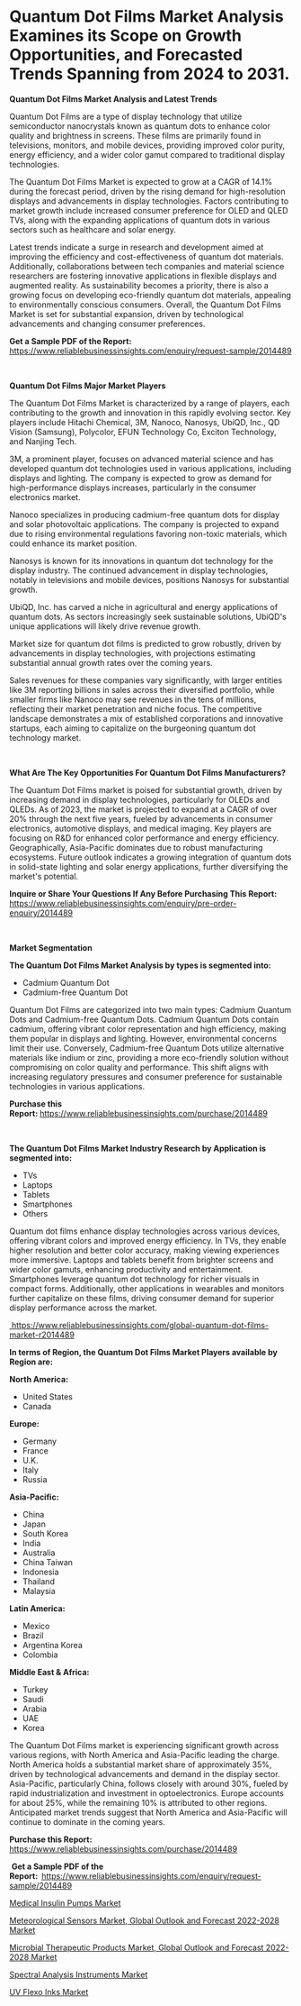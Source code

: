 <p><h1>Quantum Dot Films Market Analysis Examines its Scope on Growth Opportunities, and Forecasted Trends Spanning from 2024 to 2031.</h1></p><p><strong>Quantum Dot Films Market Analysis and Latest Trends</strong></p>
<p><p>Quantum Dot Films are a type of display technology that utilize semiconductor nanocrystals known as quantum dots to enhance color quality and brightness in screens. These films are primarily found in televisions, monitors, and mobile devices, providing improved color purity, energy efficiency, and a wider color gamut compared to traditional display technologies.</p><p>The Quantum Dot Films Market is expected to grow at a CAGR of 14.1% during the forecast period, driven by the rising demand for high-resolution displays and advancements in display technologies. Factors contributing to market growth include increased consumer preference for OLED and QLED TVs, along with the expanding applications of quantum dots in various sectors such as healthcare and solar energy. </p><p>Latest trends indicate a surge in research and development aimed at improving the efficiency and cost-effectiveness of quantum dot materials. Additionally, collaborations between tech companies and material science researchers are fostering innovative applications in flexible displays and augmented reality. As sustainability becomes a priority, there is also a growing focus on developing eco-friendly quantum dot materials, appealing to environmentally conscious consumers. Overall, the Quantum Dot Films Market is set for substantial expansion, driven by technological advancements and changing consumer preferences.</p></p>
<p><strong>Get a Sample PDF of the Report:&nbsp;</strong> <a href="https://www.reliablebusinessinsights.com/enquiry/request-sample/2014489?utm_campaign=84&utm_medium=2&utm_source=Github&utm_content=ia&utm_term=26102024&utm_id=quantum-dot-films">https://www.reliablebusinessinsights.com/enquiry/request-sample/2014489</a></p>
<p>&nbsp;</p>
<p><strong>Quantum Dot Films Major Market Players</strong></p>
<p><p>The Quantum Dot Films Market is characterized by a range of players, each contributing to the growth and innovation in this rapidly evolving sector. Key players include Hitachi Chemical, 3M, Nanoco, Nanosys, UbiQD, Inc., QD Vision (Samsung), Polycolor, EFUN Technology Co, Exciton Technology, and Nanjing Tech.</p><p>3M, a prominent player, focuses on advanced material science and has developed quantum dot technologies used in various applications, including displays and lighting. The company is expected to grow as demand for high-performance displays increases, particularly in the consumer electronics market.</p><p>Nanoco specializes in producing cadmium-free quantum dots for display and solar photovoltaic applications. The company is projected to expand due to rising environmental regulations favoring non-toxic materials, which could enhance its market position.</p><p>Nanosys is known for its innovations in quantum dot technology for the display industry. The continued advancement in display technologies, notably in televisions and mobile devices, positions Nanosys for substantial growth.</p><p>UbiQD, Inc. has carved a niche in agricultural and energy applications of quantum dots. As sectors increasingly seek sustainable solutions, UbiQD's unique applications will likely drive revenue growth.</p><p>Market size for quantum dot films is predicted to grow robustly, driven by advancements in display technologies, with projections estimating substantial annual growth rates over the coming years.</p><p>Sales revenues for these companies vary significantly, with larger entities like 3M reporting billions in sales across their diversified portfolio, while smaller firms like Nanoco may see revenues in the tens of millions, reflecting their market penetration and niche focus. The competitive landscape demonstrates a mix of established corporations and innovative startups, each aiming to capitalize on the burgeoning quantum dot technology market.</p></p>
<p>&nbsp;</p>
<p><strong>What Are The Key Opportunities For Quantum Dot Films Manufacturers?</strong></p>
<p><p>The Quantum Dot Films market is poised for substantial growth, driven by increasing demand in display technologies, particularly for OLEDs and QLEDs. As of 2023, the market is projected to expand at a CAGR of over 20% through the next five years, fueled by advancements in consumer electronics, automotive displays, and medical imaging. Key players are focusing on R&D for enhanced color performance and energy efficiency. Geographically, Asia-Pacific dominates due to robust manufacturing ecosystems. Future outlook indicates a growing integration of quantum dots in solid-state lighting and solar energy applications, further diversifying the market's potential.</p></p>
<p><strong>Inquire or Share Your Questions If Any Before Purchasing This Report:</strong> <a href="https://www.reliablebusinessinsights.com/enquiry/pre-order-enquiry/2014489?utm_campaign=84&utm_medium=2&utm_source=Github&utm_content=ia&utm_term=26102024&utm_id=quantum-dot-films">https://www.reliablebusinessinsights.com/enquiry/pre-order-enquiry/2014489</a></p>
<p>&nbsp;</p>
<p><strong>Market Segmentation</strong></p>
<p><strong>The Quantum Dot Films Market Analysis by types is segmented into:</strong></p>
<p><ul><li>Cadmium Quantum Dot</li><li>Cadmium-free Quantum Dot</li></ul></p>
<p><p>Quantum Dot Films are categorized into two main types: Cadmium Quantum Dots and Cadmium-free Quantum Dots. Cadmium Quantum Dots contain cadmium, offering vibrant color representation and high efficiency, making them popular in displays and lighting. However, environmental concerns limit their use. Conversely, Cadmium-free Quantum Dots utilize alternative materials like indium or zinc, providing a more eco-friendly solution without compromising on color quality and performance. This shift aligns with increasing regulatory pressures and consumer preference for sustainable technologies in various applications.</p></p>
<p><strong>Purchase this Report:&nbsp;</strong><a href="https://www.reliablebusinessinsights.com/purchase/2014489?utm_campaign=84&utm_medium=2&utm_source=Github&utm_content=ia&utm_term=26102024&utm_id=quantum-dot-films">https://www.reliablebusinessinsights.com/purchase/2014489</a></p>
<p>&nbsp;</p>
<p><strong>The Quantum Dot Films Market Industry Research by Application is segmented into:</strong></p>
<p><ul><li>TVs</li><li>Laptops</li><li>Tablets</li><li>Smartphones</li><li>Others</li></ul></p>
<p><p>Quantum dot films enhance display technologies across various devices, offering vibrant colors and improved energy efficiency. In TVs, they enable higher resolution and better color accuracy, making viewing experiences more immersive. Laptops and tablets benefit from brighter screens and wider color gamuts, enhancing productivity and entertainment. Smartphones leverage quantum dot technology for richer visuals in compact forms. Additionally, other applications in wearables and monitors further capitalize on these films, driving consumer demand for superior display performance across the market.</p></p>
<p><a href="https://www.reliablebusinessinsights.com/global-quantum-dot-films-market-r2014489?utm_campaign=84&utm_medium=2&utm_source=Github&utm_content=ia&utm_term=26102024&utm_id=quantum-dot-films">&nbsp;https://www.reliablebusinessinsights.com/global-quantum-dot-films-market-r2014489</a></p>
<p><strong>In terms of Region, the Quantum Dot Films Market Players available by Region are:</strong></p>
<p>
    <p> <strong> North America: </strong>
        <ul>
            <li>United States</li>
            <li>Canada</li>
        </ul>
        </p> 
    <p> <strong> Europe: </strong>
        <ul>
            <li>Germany</li>
            <li>France</li>
            <li>U.K.</li>
            <li>Italy</li>
            <li>Russia</li>
        </ul>
        </p> 
    <p> <strong> Asia-Pacific: </strong>
        <ul>
            <li>China</li>
            <li>Japan</li>
            <li>South Korea</li>
            <li>India</li>
            <li>Australia</li>
            <li>China Taiwan</li>
            <li>Indonesia</li>
            <li>Thailand</li>
            <li>Malaysia</li>
        </ul>
        </p> 
    <p> <strong> Latin America: </strong>
        <ul>
            <li>Mexico</li>
            <li>Brazil</li>
            <li>Argentina Korea</li>
            <li>Colombia</li>
        </ul>
        </p> 
    <p> <strong> Middle East & Africa: </strong>
        <ul>
            <li>Turkey</li>
            <li>Saudi</li>
            <li>Arabia</li>
            <li>UAE</li>
            <li>Korea</li>
        </ul>
    </p>
    </p>
<p><p>The Quantum Dot Films market is experiencing significant growth across various regions, with North America and Asia-Pacific leading the charge. North America holds a substantial market share of approximately 35%, driven by technological advancements and demand in the display sector. Asia-Pacific, particularly China, follows closely with around 30%, fueled by rapid industrialization and investment in optoelectronics. Europe accounts for about 25%, while the remaining 10% is attributed to other regions. Anticipated market trends suggest that North America and Asia-Pacific will continue to dominate in the coming years.</p></p>
<p><strong>Purchase this Report: </strong><a href="https://www.reliablebusinessinsights.com/purchase/2014489?utm_campaign=84&utm_medium=2&utm_source=Github&utm_content=ia&utm_term=26102024&utm_id=quantum-dot-films">https://www.reliablebusinessinsights.com/purchase/2014489</a></p>
<p>&nbsp;<strong>Get a Sample PDF of the Report:&nbsp;&nbsp;</strong><a href="https://www.reliablebusinessinsights.com/enquiry/request-sample/2014489?utm_campaign=84&utm_medium=2&utm_source=Github&utm_content=ia&utm_term=26102024&utm_id=quantum-dot-films">https://www.reliablebusinessinsights.com/enquiry/request-sample/2014489</a></p>
<p><strong></strong></p>
<p><p><a href="https://github.com/MegiDuro586/Market-Research-Report-List-1/blob/main/medical-insulin-pumps-market.md?utm_campaign=84&utm_medium=2&utm_source=Github&utm_content=ia&utm_term=26102024&utm_id=quantum-dot-films">Medical Insulin Pumps Market</a></p><p><a href="https://www.linkedin.com/pulse/global-meteorological-sensors-market-outlook-forecast-2022-2028-3glse?utm_campaign=84&utm_medium=2&utm_source=Github&utm_content=ia&utm_term=26102024&utm_id=quantum-dot-films">Meteorological Sensors Market, Global Outlook and Forecast 2022-2028 Market</a></p><p><a href="https://www.linkedin.com/pulse/driving-forces-global-microbial-therapeutic-products-market-outlook-94mpe?utm_campaign=84&utm_medium=2&utm_source=Github&utm_content=ia&utm_term=26102024&utm_id=quantum-dot-films">Microbial Therapeutic Products Market, Global Outlook and Forecast 2022-2028 Market</a></p><p><a href="https://issuu.com/reportprime-2/docs/spectral-analysis-instruments-marke_9fc9af0d0c195d?utm_campaign=84&utm_medium=2&utm_source=Github&utm_content=ia&utm_term=26102024&utm_id=quantum-dot-films">Spectral Analysis Instruments Market</a></p><p><a href="https://medium.com/@eiseninramosl/trends-in-the-global-uv-flexo-inks-market-forecast-and-analysis-2024-2031-04477e8487b0?utm_campaign=84&utm_medium=2&utm_source=Github&utm_content=ia&utm_term=26102024&utm_id=quantum-dot-films">UV Flexo Inks Market</a></p></p>